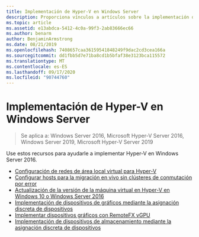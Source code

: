```yaml
---
title: Implementación de Hyper-V en Windows Server
description: Proporciona vínculos a artículos sobre la implementación de Hyper-V
ms.topic: article
ms.assetid: e13abdca-5412-4c0a-99f3-2ab83666ec66
ms.author: benarm
author: BenjaminArmstrong
ms.date: 08/21/2019
ms.openlocfilehash: 7408657caa36159541848249f9dac2cd3cea166a
ms.sourcegitcommit: dd1fbb5d7e71ba8cd1b5bfaf38e3123bca115572
ms.translationtype: MT
ms.contentlocale: es-ES
ms.lasthandoff: 09/17/2020
ms.locfileid: "90744760"
---
```

# <a name="deploy-hyper-v-on-windows-server"></a>Implementación de Hyper-V en Windows Server

>Se aplica a: Windows Server 2016, Microsoft Hyper-V Server 2016, Windows Server 2019, Microsoft Hyper-V Server 2019

Use estos recursos para ayudarle a implementar Hyper-V en Windows Server 2016.

- [Configuración de redes de área local virtual para Hyper-V](configure-virtual-local-areal-networks-for-Hyper-V.md)
- [Configurar hosts para la migración en vivo sin clústeres de conmutación por error](Set-up-hosts-for-live-migration-without-Failover-Clustering.md)
- [Actualización de la versión de la máquina virtual en Hyper-V en Windows 10 o Windows Server 2016](Upgrade-virtual-machine-version-in-Hyper-V-on-Windows-or-Windows-Server.md)
- [Implementación de dispositivos de gráficos mediante la asignación discreta de dispositivos](deploying-graphics-devices-using-dda.md)
- [Implementar dispositivos gráficos con RemoteFX vGPU](deploy-graphics-devices-using-remotefx-vgpu.md)
- [Implementación de dispositivos de almacenamiento mediante la asignación discreta de dispositivos](deploying-storage-devices-using-dda.md)
